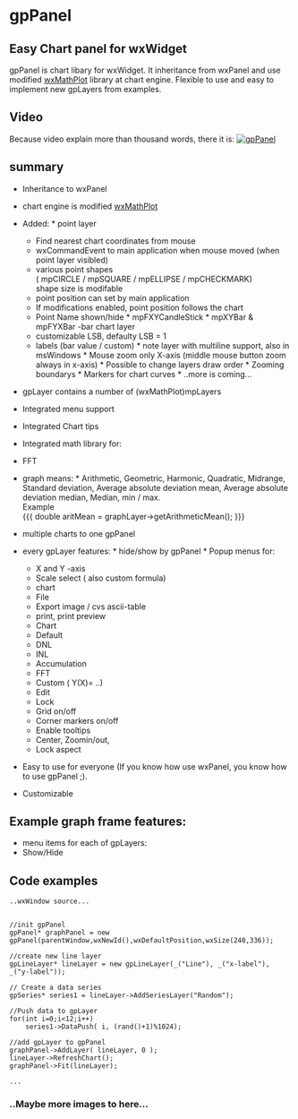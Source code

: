 # gpPanel

## Easy Chart panel for wxWidget
gpPanel is chart libary for wxWidget.
It inheritance from wxPanel and use modified [wxMathPlot](http://wxmathplot.sourceforge.net/) library 
at chart engine. Flexible to use and easy to implement new gpLayers from examples.

## Video
Because video explain more than thousand words, there it is:
[![gpPanel](http://img.youtube.com/vi/wmz4ElnNCS4/0.jpg)](http://www.youtube.com/watch?v=wmz4ElnNCS4)

## summary
  * Inheritance to wxPanel
  * chart engine is modified [wxMathPlot](http://wxmathplot.sourceforge.net/) 
   * Added:
    * point layer
     * Find nearest chart coordinates from mouse
     * wxCommandEvent to main application when mouse moved (when point layer visibled)
     * various point shapes <br>( mpCIRCLE / mpSQUARE / mpELLIPSE / mpCHECKMARK)<br>shape size is modifable
     * point position can set by main application
     * If modifications enabled, point position follows the chart
     * Point Name shown/hide
    * mpFXYCandleStick
    * mpXYBar & mpFYXBar -bar chart layer
     * customizable LSB, defaulty LSB = 1
     * labels (bar value / custom)
    * note layer with multiline support, also in msWindows
    * Mouse zoom only X-axis (middle mouse button zoom always in x-axis)
    * Possible to change layers draw order
    * Zooming boundarys
    * Markers for chart curves
    * ..more is coming...
  * gpLayer contains a number of (wxMathPlot)mpLayers
  * Integrated menu support
  * Integrated Chart tips
  * Integrated math library for:
   * FFT
   * graph means:
    * Arithmetic, Geometric, Harmonic, Quadratic, Midrange, Standard deviation, Average absolute deviation mean, Average absolute deviation median, Median, min / max. <br>Example<br>
    {{{ double aritMean = graphLayer->getArithmeticMean(); }}}
  * multiple charts to one gpPanel
   * every gpLayer features:
    * hide/show by gpPanel
    * Popup menus for:
     * X and Y -axis
      * Scale select ( also custom formula)
     * chart
      * File
       * Export image / cvs ascii-table
       * print, print preview
      * Chart
       * Default 
       * DNL
       * INL
       * Accumulation
       * FFT
       * Custom ( Y(X)= ..)
      * Edit
       * Lock
       * Grid on/off
       * Corner markers on/off
       * Enable tooltips
       * Center, Zoomin/out, 
       * Lock aspect

  * Easy to use for everyone (If you know how use wxPanel, you know how to use gpPanel ;).
  * Customizable


## Example graph frame features:
  * menu items for each of gpLayers:
   * Show/Hide

## Code examples
```
..wxWindow source...


//init gpPanel
gpPanel* graphPanel = new gpPanel(parentWindow,wxNewId(),wxDefaultPosition,wxSize(240,336));

//create new line layer
gpLineLayer* lineLayer = new gpLineLayer(_("Line"), _("x-label"), _("y-label"));

// Create a data series
gpSeries* series1 = lineLayer->AddSeriesLayer("Random");

//Push data to gpLayer
for(int i=0;i<12;i++)
	series1->DataPush( i, (rand()+1)%1024);

//add gpLayer to gpPanel
graphPanel->AddLayer( lineLayer, 0 );
lineLayer->RefreshChart();
graphPanel->Fit(lineLayer);

...
```

### ..Maybe more images to here...

